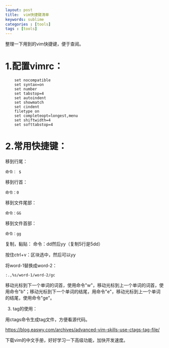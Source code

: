 ```yaml
---
layout: post
title:  vim快捷键清单
keywords: sublime
categories : [tools]
tags : [tools]
---
```



整理一下用到的vim快捷键，便于查阅。


# 1.配置vimrc：
	

		set nocompatible
 		set syntax=on
  		set number
  		set tabstop=4
  		set autoindent
  		set showmatch
  		set cindent
  		filetype on
  		set completeopt=longest,menu
 		set shiftwidth=4
 		set softtabstop=4


# 2.常用快捷键：


移到行尾：

    命令： $

移到行首：

    命令：0

移到文件尾部：
	
	命令：GG

移到文件首部：
		
	命令：gg

复制，黏贴：
	命令：dd然后yy（复制5行是5dd）

按住ctrl+v：区块选中，然后可以yy


将word-1替换成word-2：
 
 	:.,%s/word-1/word-2/gc




移动光标到下一个单词的词首，使用命令"w"，移动光标到上一个单词的词首，使用命令"b"；移动光标到下一个单词的结尾，用命令"e"，移动光标到上一个单词的结尾，使用命令"ge"。




3. tag的使用：

用ctags命令生成tag文件，方便看源代码。

https://blog.easwy.com/archives/advanced-vim-skills-use-ctags-tag-file/

下载vim的中文手册，好好学习一下高级功能，加快开发速度。

